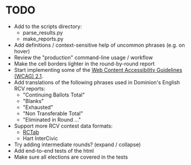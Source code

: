 # TODO

* Add to the scripts directory:
  - parse_results.py
  - make_reports.py
* Add definitions / context-sensitive help of uncommon phrases
  (e.g. on hover)
* Review the "production" command-line usage / workflow
* Make the cell borders lighter in the round-by-round report
* Start implementing some of the [Web Content Accessibility Guidelines
  (WCAG) 2.1](https://www.w3.org/TR/WCAG21/).
* Add translations of the following phrases used in Dominion's English
  RCV reports:
  * "Continuing Ballots Total"
  * "Blanks"
  * "Exhausted"
  * "Non Transferable Total"
  * "Eliminated in Round ..."
* Support more RCV contest data formats:
  * [RCTab](https://www.rcvresources.org/rctab)
  * Hart InterCivic
* Try adding intermediate rounds? (expand / collapse)
* Add end-to-end tests of the html
* Make sure all elections are covered in the tests
